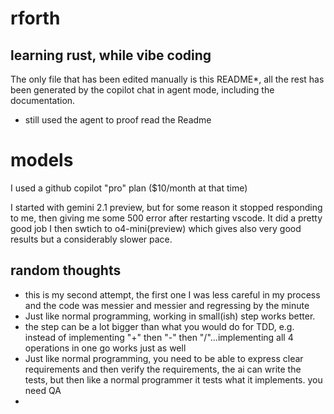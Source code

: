 # rforth

## learning rust, while vibe coding 


The only file that has been edited manually is this README*, all the rest has been generated by the copilot chat in agent mode, including the documentation.
* still used the agent to proof read the Readme

# models 

I used a github copilot "pro" plan ($10/month at that time)

I started with gemini 2.1 preview, but for some reason it stopped responding to me, then giving me some 500 error after restarting vscode. 
It did a pretty good job
I then swtich to o4-mini(preview) which gives also very good results but a considerably slower pace.


## random thoughts
- this is my second attempt, the first one I was less careful in my process and the code was messier and messier and regressing by the minute 
- Just like normal programming, working in small(ish) step works better.
- the step can be a lot bigger than what you would do for TDD, e.g. instead of implementing "+" then "-" then "/"...implementing all 4 operations in one go works just as well
- Just like normal programming, you need to be able to express clear requirements and then verify the requirements, the ai can write the tests, but then like a normal programmer it tests what it implements. you need QA
- 